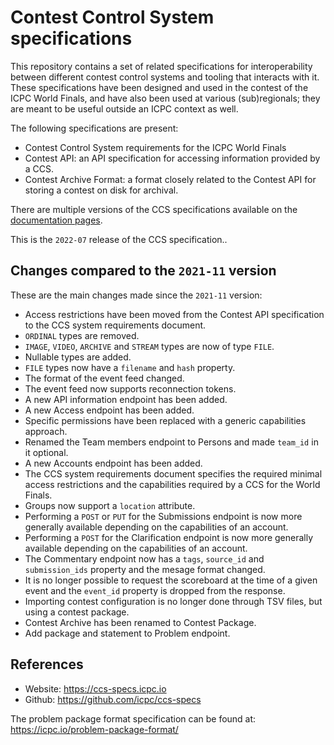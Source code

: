 # Contest Control System specifications

This repository contains a set of related specifications for
interoperability between different contest control systems and tooling
that interacts with it. These specifications have been designed and
used in the contest of the ICPC World Finals, and have also been used
at various (sub)regionals; they are meant to be useful outside an ICPC
context as well.

The following specifications are present:

* Contest Control System requirements for the ICPC World Finals
* Contest API: an API specification for accessing information
  provided by a CCS.
* Contest Archive Format: a format closely related to the Contest API
  for storing a contest on disk for archival.

There are multiple versions of the CCS specifications available on the
[documentation pages](https://ccs-specs.icpc.io/).

This is the `2022-07` release of the CCS specification..

## Changes compared to the `2021-11` version

These are the main changes made since the `2021-11` version:

* Access restrictions have been moved from the Contest API specification to
  the CCS system requirements document.
* `ORDINAL` types are removed.
* `IMAGE`, `VIDEO`, `ARCHIVE` and `STREAM` types are now of type `FILE`.
* Nullable types are added.
* `FILE` types now have a `filename` and `hash` property.
* The format of the event feed changed.
* The event feed now supports reconnection tokens.
* A new API information endpoint has been added.
* A new Access endpoint has been added.
* Specific permissions have been replaced with a generic capabilities approach.
* Renamed the Team members endpoint to Persons and made `team_id` in it optional.
* A new Accounts endpoint has been added.
* The CCS system requirements document specifies the required minimal access restrictions
  and the capabilities required by a CCS for the World Finals.
* Groups now support a `location` attribute.
* Performing a `POST` or `PUT` for the Submissions endpoint is now more generally available
  depending on the capabilities of an account.
* Performing a `POST` for the Clarification endpoint is now more generally available depending
  on the capabilities of an account.
* The Commentary endpoint now has a `tags`, `source_id` and `submission_ids` property and the
  mesage format changed.
* It is no longer possible to request the scoreboard at the time of a given event and the `event_id`
  property is dropped from the response.
* Importing contest configuration is no longer done through TSV files, but using a contest package.
* Contest Archive has been renamed to Contest Package.
* Add package and statement to Problem endpoint.

## References

* Website: <https://ccs-specs.icpc.io>
* Github: <https://github.com/icpc/ccs-specs>

The problem package format specification can be found at: <https://icpc.io/problem-package-format/>
